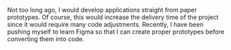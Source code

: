 Not too long ago, I would develop applications straight from paper prototypes. Of course, this would increase the delivery time of the project since it would require many code adjustments. Recently, I have been pushing myself to learn Figma so that I can create proper prototypes before converting them into code.